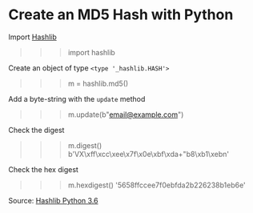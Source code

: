 # Create an MD5 Hash with Python

Import [Hashlib](https://docs.python.org/3/library/hashlib.html)

>>> import hashlib

Create an object of type `<type '_hashlib.HASH'>`

>>> m = hashlib.md5()

Add a byte-string with the `update` method

>>> m.update(b"email@example.com")

Check the digest

>>> m.digest()
b'VX\xff\xcc\xee\x7f\x0e\xbf\xda+"b8\xb1\xebn'

Check the hex digest

>>> m.hexdigest()
'5658ffccee7f0ebfda2b226238b1eb6e'

Source: [Hashlib Python 3.6](https://docs.python.org/3/library/hashlib.html)